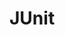 <link rel="stylesheet" href="{{baseUrl}}/css/textbook.css">

<div class="website-content">

<div id="main">

# JUnit

<include src="basic/print.md" />
<include src="intermediate/print.md" />

</div>

</div>
